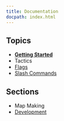 ```yaml
---
title: Documentation
docpath: index.html
---
```


## Topics
- **[Getting Started](/documentation/getting_started)**
- Tactics
- [Flags](/documentation/flags)
- [Slash Commands](/documentation/slash_commands)

## Sections
- Map Making
- [Development](/documentation/developer)
